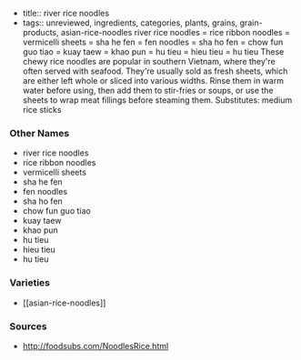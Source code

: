 - title:: river rice noodles
- tags:: unreviewed, ingredients, categories, plants, grains, grain-products, asian-rice-noodles
river rice noodles = rice ribbon noodles = vermicelli sheets = sha he fen = fen noodles = sha ho fen = chow fun guo tiao = kuay taew = khao pun = hu tieu = hieu tieu = hu tieu These chewy rice noodles are popular in southern Vietnam, where they're often served with seafood. They're usually sold as fresh sheets, which are either left whole or sliced into various widths. Rinse them in warm water before using, then add them to stir-fries or soups, or use the sheets to wrap meat fillings before steaming them. Substitutes: medium rice sticks

### Other Names

* river rice noodles
* rice ribbon noodles
* vermicelli sheets
* sha he fen
* fen noodles
* sha ho fen
* chow fun guo tiao
* kuay taew
* khao pun
* hu tieu
* hieu tieu
* hu tieu

### Varieties

* [[asian-rice-noodles]]

### Sources
* http://foodsubs.com/NoodlesRice.html
